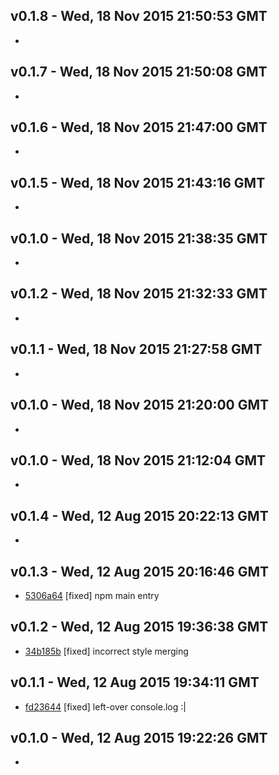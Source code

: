 v0.1.8 - Wed, 18 Nov 2015 21:50:53 GMT
--------------------------------------

- 


v0.1.7 - Wed, 18 Nov 2015 21:50:08 GMT
--------------------------------------

- 


v0.1.6 - Wed, 18 Nov 2015 21:47:00 GMT
--------------------------------------

- 


v0.1.5 - Wed, 18 Nov 2015 21:43:16 GMT
--------------------------------------

- 


v0.1.0 - Wed, 18 Nov 2015 21:38:35 GMT
--------------------------------------

- 


v0.1.2 - Wed, 18 Nov 2015 21:32:33 GMT
--------------------------------------

- 


v0.1.1 - Wed, 18 Nov 2015 21:27:58 GMT
--------------------------------------

- 


v0.1.0 - Wed, 18 Nov 2015 21:20:00 GMT
--------------------------------------

- 


v0.1.0 - Wed, 18 Nov 2015 21:12:04 GMT
--------------------------------------

- 


v0.1.4 - Wed, 12 Aug 2015 20:22:13 GMT
--------------------------------------

- 


v0.1.3 - Wed, 12 Aug 2015 20:16:46 GMT
--------------------------------------

- [5306a64](../../commit/5306a64) [fixed] npm main entry


v0.1.2 - Wed, 12 Aug 2015 19:36:38 GMT
--------------------------------------

- [34b185b](../../commit/34b185b) [fixed] incorrect style merging


v0.1.1 - Wed, 12 Aug 2015 19:34:11 GMT
--------------------------------------

- [fd23644](../../commit/fd23644) [fixed] left-over console.log :|


v0.1.0 - Wed, 12 Aug 2015 19:22:26 GMT
--------------------------------------

- 


